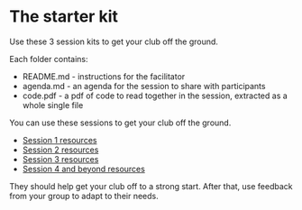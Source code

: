 # The starter kit

Use these 3 session kits to get your club off the ground.

Each folder contains:
 - README.md - instructions for the facilitator
 - agenda.md - an agenda for the session to share with participants
 - code.pdf - a pdf of code to read together in the session, extracted as a whole single file

You can use these sessions to get your club off the ground.

* [Session 1 resources](https://github.com/CodeReadingClubs/Resources/tree/trunk/StarterKit/Session1)
* [Session 2 resources](https://github.com/CodeReadingClubs/Resources/tree/trunk/StarterKit/Session2)
* [Session 3 resources](https://github.com/CodeReadingClubs/Resources/tree/trunk/StarterKit/Session3)
* [Session 4 and beyond resources](https://github.com/CodeReadingClubs/Resources/tree/trunk/StarterKit/Session4-and-beyond)

They should help get your club off to a strong start. After that, use feedback from your group to adapt to their needs.
